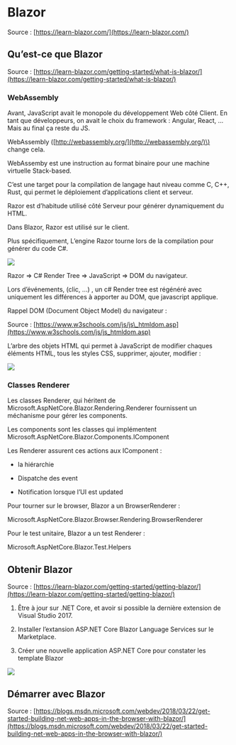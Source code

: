 # Blazor

Source : [https://learn-blazor.com/](https://learn-blazor.com/)

## Qu’est-ce que Blazor

Source : [https://learn-blazor.com/getting-started/what-is-blazor/](https://learn-blazor.com/getting-started/what-is-blazor/)

### WebAssembly

Avant, JavaScript avait le monopole du développement Web côté Client. En tant que développeurs, on avait le choix du framework : Angular, React, … Mais au final ça reste du JS.

WebAssembly \([http://webassembly.org/](http://webassembly.org/)\) change cela.

WebAssemby est une instruction au format binaire pour une machine virtuelle Stack-based.

C’est une target pour la compilation de langage haut niveau comme C, C++, Rust, qui permet le déploiement d’applications client et serveur.

Razor est d’habitude utilisé côté Serveur pour générer dynamiquement du HTML.

Dans Blazor, Razor est utilisé sur le client.

Plus spécifiquement, L’engine Razor tourne lors de la compilation pour générer du code C\#.

![](https://lh4.googleusercontent.com/ZMZsNG0wIvZbhke9KK-5gxLOFWzECUOSDH4mACsfeJ0Ou6n3inIKa8utXn1mtUe7Iq5P4bTKlOYZadcLesdYry42LEqQ2y8WYrKJQzl2cNa680v8oRYoCkrorIRftUFWWpbDvxhk)

Razor ⇒ C\# Render Tree ⇒ JavaScript ⇒ DOM du navigateur.

Lors d’événements, \(clic, …\) , un c\# Render tree est régénéré avec uniquement les différences à apporter au DOM, que javascript applique.

Rappel DOM \(Document Object Model\) du navigateur :

Source : [https://www.w3schools.com/js/js\_htmldom.asp](https://www.w3schools.com/js/js_htmldom.asp)

L’arbre des objets HTML qui permet à JavaScript de modifier chaques éléments HTML, tous les styles CSS, supprimer, ajouter, modifier :

![](https://lh5.googleusercontent.com/2TP0_Fnnxs8Rh-Ce6mimSCE4JBTARMdwt-asIOrnK-nqv9JHXK8D1gJibN68anwdDvC5NmkUItuW8oQ-kJnRhrRpblfxP25xxHhFu2lLzzlBVrw_XPNTfaMCd63ApqdTmh4CNGh6)

### Classes Renderer

Les classes Renderer, qui héritent de Microsoft.AspNetCore.Blazor.Rendering.Renderer fournissent un méchanisme pour gérer les components.

Les components sont les classes qui implémentent Microsoft.AspNetCore.Blazor.Components.IComponent

Les Renderer assurent ces actions aux IComponent :

* la hiérarchie

* Dispatche des event

* Notification lorsque l’UI est updated

Pour tourner sur le browser, Blazor a un BrowserRenderer :

Microsoft.AspNetCore.Blazor.Browser.Rendering.BrowserRenderer

Pour le test unitaire, Blazor a un test Renderer :

Microsoft.AspNetCore.Blazor.Test.Helpers

## Obtenir Blazor

Source : [https://learn-blazor.com/getting-started/getting-blazor/](https://learn-blazor.com/getting-started/getting-blazor/)

1. Être à jour sur .NET Core, et avoir si possible la dernière extension de Visual Studio 2017.

2. Installer l’extansion ASP.NET Core Blazor Language Services sur le Marketplace.

3. Créer une nouvelle application ASP.NET Core pour constater les template Blazor

![](https://lh5.googleusercontent.com/aaR7pfRBpe-x9CGKLujcC6Xuqernl5C9I28luCXlclRY3OG6-Q4vZIS6MJcH7xZeyf5e210OLIk_02Nwmzawt5MgOWZ_CfrB6iYn95d7NtA1fgzr8TqJie-VSZ1ocEPm3khv_MNs)

## Démarrer avec Blazor

Source : [https://blogs.msdn.microsoft.com/webdev/2018/03/22/get-started-building-net-web-apps-in-the-browser-with-blazor/](https://blogs.msdn.microsoft.com/webdev/2018/03/22/get-started-building-net-web-apps-in-the-browser-with-blazor/)

